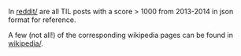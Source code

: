 In [reddit/](reddit/) are all TIL posts with a score > 1000 from 2013-2014 in json format for reference.

A few (not all!) of the corresponding wikipedia pages can be found in [wikipedia/](wikipedia/).